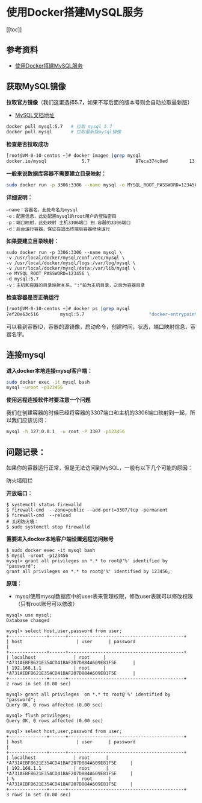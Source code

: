# 使用Docker搭建MySQL服务

[[toc]]

## 参考资料

* [使用Docker搭建MySQL服务](https://www.cnblogs.com/sablier/p/11605606.html)

## 获取MySQL镜像

**拉取官方镜像**（我们这里选择5.7，如果不写后面的版本号则会自动拉取最新版）

* [MySQL文档地址](https://hub.docker.com/_/mysql/)

```bash
docker pull mysql:5.7   # 拉取 mysql 5.7
docker pull mysql       # 拉取最新版mysql镜像
```

**检查是否拉取成功**

```bash
[root@VM-0-10-centos ~]# docker images |grep mysql
docker.io/mysql             5.7                 87eca374c0ed        13 days ago         447 MB
```

**一般来说数据库容器不需要建立目录映射：**

```bash
sudo docker run -p 3306:3306 --name mysql -e MYSQL_ROOT_PASSWORD=123456 -d mysql:5.7
```

**详细说明：**
```
–name：容器名，此处命名为mysql
-e：配置信息，此处配置mysql的root用户的登陆密码
-p：端口映射，此处映射 主机3306端口 到 容器的3306端口
-d：后台运行容器，保证在退出终端后容器继续运行
```

**如果要建立目录映射：**
```
sudo docker run -p 3306:3306 --name mysql \
-v /usr/local/docker/mysql/conf:/etc/mysql \
-v /usr/local/docker/mysql/logs:/var/log/mysql \
-v /usr/local/docker/mysql/data:/var/lib/mysql \
-e MYSQL_ROOT_PASSWORD=123456 \
-d mysql:5.7
-v：主机和容器的目录映射关系，":"前为主机目录，之后为容器目录
```

**检查容器是否正确运行**

```bash
[root@VM-0-10-centos ~]# docker ps |grep mysql
7ef20e63c516        mysql:5.7                        "docker-entrypoint..."   25 minutes ago      Up 25 minutes       33060/tcp, 0.0.0.0:3307->3306/tcp                  mysql

```
可以看到容器ID，容器的源镜像，启动命令，创建时间，状态，端口映射信息，容器名字。

## 连接mysql

**进入docker本地连接mysql客户端：**
```bash
sudo docker exec -it mysql bash
mysql -uroot -p123456
```

**使用远程连接软件时要注意一个问题**

我们在创建容器的时候已经将容器的3307端口和主机的3306端口映射到一起，所以我们应该访问：

```bash
mysql -h 127.0.0.1  -u root -P 3307 -p123456
```


## 问题记录：

如果你的容器运行正常，但是无法访问到MySQL，一般有以下几个可能的原因：

防火墙阻拦

**开放端口：**
```
$ systemctl status firewalld
$ firewall-cmd  --zone=public --add-port=3307/tcp -permanent
$ firewall-cmd  --reload
# 关闭防火墙：
$ sudo systemctl stop firewalld
```

**需要进入docker本地客户端设置远程访问账号**
```
$ sudo docker exec -it mysql bash
$ mysql -uroot -p123456
mysql> grant all privileges on *.* to root@'%' identified by "password";
grant all privileges on *.* to root@'%' identified by 123456;
```

**原理：**
* mysql使用mysql数据库中的user表来管理权限，修改user表就可以修改权限（只有root账号可以修改）

```
mysql> use mysql;
Database changed

mysql> select host,user,password from user;
+--------------+------+-------------------------------------------+
| host                    | user      | password                                                                 |
+--------------+------+-------------------------------------------+
| localhost              | root     | *A731AEBFB621E354CD41BAF207D884A609E81F5E      |
| 192.168.1.1            | root     | *A731AEBFB621E354CD41BAF207D884A609E81F5E      |
+--------------+------+-------------------------------------------+
2 rows in set (0.00 sec)

mysql> grant all privileges  on *.* to root@'%' identified by "password";
Query OK, 0 rows affected (0.00 sec)

mysql> flush privileges;
Query OK, 0 rows affected (0.00 sec)

mysql> select host,user,password from user;
+--------------+------+-------------------------------------------+
| host                    | user      | password                                                                 |
+--------------+------+-------------------------------------------+
| localhost              | root      | *A731AEBFB621E354CD41BAF207D884A609E81F5E     |
| 192.168.1.1            | root      | *A731AEBFB621E354CD41BAF207D884A609E81F5E     |
| %                       | root      | *A731AEBFB621E354CD41BAF207D884A609E81F5E     |
+--------------+------+-------------------------------------------+
3 rows in set (0.00 sec)
```